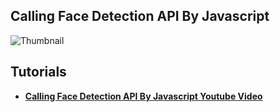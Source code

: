 ## Calling Face Detection API By Javascript

![Thumbnail](https://i9.ytimg.com/vi/LGR77Sqqejk/sddefault.jpg?v=5dffac60&sqp=CMT-3bUG&rs=AOn4CLBURzQq8E-4S3C3pO-jI_pblPo0xg)

## Tutorials

* **[Calling Face Detection API By Javascript Youtube Video](https://youtu.be/LGR77Sqqejk?si=9q09XQ-osysnPiAc)**
